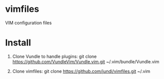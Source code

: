 # vimfiles
VIM configuration files

# Install

1. Clone Vundle to handle plugins:
git clone https://github.com/VundleVim/Vundle.vim.git ~/.vim/bundle/Vundle.vim

2. Clone vimfiles:
git clone https://github.com/jundi/vimfiles.git ~/.vim
